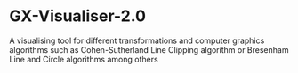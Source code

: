 # GX-Visualiser-2.0
A visualising tool for different transformations and computer graphics algorithms such as Cohen-Sutherland Line Clipping algorithm or Bresenham Line and Circle algorithms among others
